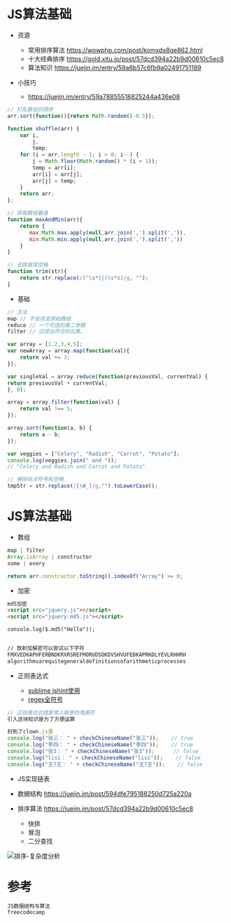 # JS算法基础

- 资源

  - 常用排序算法 <https://wowphp.com/post/komxdx8qe862.html>
  - 十大经典排序 <https://gold.xitu.io/post/57dcd394a22b9d00610c5ec8>
  - 算法知识 <https://juejin.im/entry/59a6b57c6fb9a02491751189>

- 小技巧

  - <https://juejin.im/entry/59a78855518825244a436e08>

```javascript
// 打乱数组的顺序
arr.sort(function(){return Math.random()-0.5});

function shuffle(arr) {
    var i,
        j,
        temp;
    for (i = arr.length - 1; i > 0; i--) {
        j = Math.floor(Math.random() * (i + 1));
        temp = arr[i];
        arr[i] = arr[j];
        arr[j] = temp;
    }
    return arr;    
};

// 获取数组最值
function maxAndMin(arr){
    return {
       max:Math.max.apply(null,arr.join(',').split(',')),
       min:Math.min.apply(null,arr.join(',').split(','))
    }
}

// 去除首尾空格
function trim(str){
    return str.replace(/(^\s*)|(\s*$)/g, "");
}
```

- 基础

```javascript
// 方法
map // 不会改变原始数组
reduce // 一个可选的第二参数
filter // 过滤出符合的元素。

var array = [1,2,3,4,5];
var newArray = array.map(function(val){
    return val += 3;
});

var singleVal = array.reduce(function(previousVal, currentVal) {
return previousVal + currentVal;
}, 0);

array = array.filter(function(val) {
    return val !== 5;
});

array.sort(function(a, b) {
    return a - b;
});

var veggies = ["Celery", "Radish", "Carrot", "Potato"];
console.log(veggies.join(" and "));
// "Celery and Radish and Carrot and Potato"

// 移除标点符号和空格
tmpStr = str.replace(/[\W_]/g,"").toLowerCase();
```

# JS算法基础


- 数组

```javascript
map | filter
Array.isArray | constructor
some | every

return arr.constructor.toString().indexOf("Array") >= 0;
```

- 加密

```html
md5加密
<script src="jquery.js"></script>
<script src="jquery.md5.js"></script>

console.log($.md5("Hello"));


// 放射加解密可以尝试以下字符
FMXVEDKAPHFERBNDKRXRSREFMORUDSDKDVSHVUFEDKAPRKDLYEVLRHHRH
algorithmsarequitegeneraldefinitionsofarithmeticprocesses
```

- 正则表达式

  - [sublime jshint使用](http://www.wiibil.com/website/sublimelinter-jshint-csslint.html)
  - [regex全符号](http://www.cnblogs.com/yirlin/archive/2006/04/12/373222.html)

```javascript
// 正则表达式就是常人眼里的鬼画符
引入这块知识是为了方便运算

封到了clown.js里
console.log("张三： " + checkChineseName("张三"));    // true
console.log("李四： " + checkChineseName("李四"));    // true
console.log("张3： " + checkChineseName("张3"));      // false
console.log("lisi： " + checkChineseName("lisi"));    // false
console.log("王7王： " + checkChineseName("王7王"));    // false
```

- JS实现链表

- 数据结构 <https://juejin.im/post/594dfe795188250d725a220a>

- 排序算法 <https://juejin.im/post/57dcd394a22b9d00610c5ec8>

  - 快排
  - 冒泡
  - 二分查找

![排序-复杂度分析](https://user-gold-cdn.xitu.io/2016/11/29/4abde1748817d7f35f2bf8b6a058aa40)


# 参考

```javascript
JS数据结构与算法
freecodecamp
```
